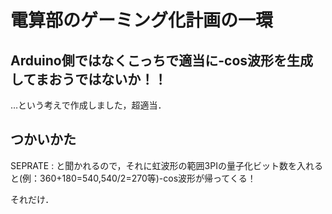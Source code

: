 # 電算部のゲーミング化計画の一環

## Arduino側ではなくこっちで適当に-cos波形を生成してまおうではないか！！

…という考えで作成しました，超適当．

## つかいかた

SEPRATE : 
と聞かれるので，それに虹波形の範囲3PIの量子化ビット数を入れると(例：360+180=540,540/2=270等)-cos波形が帰ってくる！

それだけ．